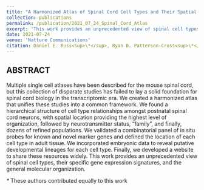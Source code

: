 ```yaml
---
title: "A Harmonized Atlas of Spinal Cord Cell Types and Their Spatial Organization"
collection: publications
permalink: /publication/2021_07_24_Spinal_Cord_Atlas
excerpt: 'This work provides an unprecedented view of spinal cell types, their specific gene expression signatures, and the general molecular organization.'
date: 2021-07-24
venue: 'Natture Communications'
citation: Daniel E. Russ<sup>\*</sup>, Ryan B. Patterson-Cross<sup>\*</sup>, Li Li, Stephanie C. Koch, Kaya J.E. Matson, Archana Yadav, Mor R. Alkaslasi, Dylan I. Lee, Claire E. Le Pichon, Vilas Menon, Ariel J. Levine (2020). &quot;A Harmonized Atlas of Spinal Cord Cell Types and Their Spatial Organization&quot; <i>In Press, Nature Communications</i>.'
---
```



## ABSTRACT

Multiple single cell atlases have been described for the mouse spinal cord, but this collection of
disparate studies has failed to lay a solid foundation for spinal cord biology in the
transcriptomic era. We created a harmonized atlas that unifies these studies into a common
framework. We found a hierarchical structure of cell type relationships amongst postnatal
spinal cord neurons, with spatial location providing the highest level of organization, followed
by neurotransmitter status, “family”, and finally, dozens of refined populations. We validated a
combinatorial panel of in situ probes for known and novel marker genes and defined the
location of each cell type in adult tissue. We incorporated embryonic data to reveal putative
developmental lineages for each cell type. Finally, we developed a website to share these
resources widely. This work provides an unprecedented view of spinal cell types, their specific
gene expression signatures, and the general molecular organization.

_\*_ These authors contributed equally to this work
